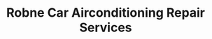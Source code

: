 ---
title: "Robne Car Airconditioning Repair Services"
url: /tagbilaran-city/robne-car-airconditioning-repair-services/
shop: Autowerkstatt
---